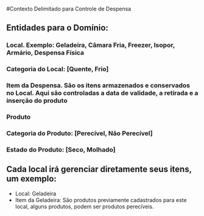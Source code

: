 #Contexto Delimitado para Controle de Despensa
## Entidades para o Domínio:
### Local. Exemplo: Geladeira, Câmara Fria, Freezer, Isopor, Armário, Despensa Física
### Categoria do Local: [Quente, Frio]
### Item da Despensa. São os itens armazenados e conservados no Local. Aqui são controladas a data de validade, a retirada e a inserção do produto
### Produto
### Categoria do Produto: [Perecível, Não Perecível]
### Estado do Produto: [Seco, Molhado]


## Cada local irá gerenciar diretamente seus itens, um exemplo:
* Local: Geladeira
* Item da Geladeira: São produtos previamente cadastrados para este local, alguns produtos, podem ser produtos perecíveis.
### 